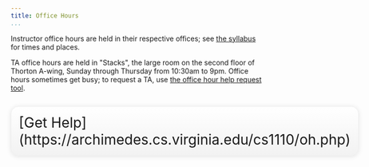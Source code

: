```yaml
---
title: Office Hours
...
```


Instructor office hours are held in their respective offices; see [the syllabus](#syllabus) for times and places.

TA office hours are held in "Stacks", the large room on the second floor of Thorton A-wing,
Sunday through Thursday from 10:30am to 9pm.
Office hours sometimes get busy; to request a TA, use [the office hour help request tool](https://archimedes.cs.virginia.edu/cs1110/oh.php).

<div style="display:table; font-size:200%; margin: 1em auto; padding:1ex; box-shadow: 0 1px 10px rgba(0,0,0,.1); border: thin solid #eee; border-radius:1ex; background-image: linear-gradient(to bottom, #ffffff, #f2f2f2);">[Get Help](https://archimedes.cs.virginia.edu/cs1110/oh.php)</div>


<!--
Once we start having significant demand for TA help (typically around week 4),
we'll add a TA schedule and a digital help request system to this page.
Until then, if you could benefit from a talk with a TA, contact them via [Piazza](https://piazza.com/class/j6m7hyps7tx66x).

<div style="display:table; font-size:200%; margin: 1em auto; padding:1ex; box-shadow: 0 1px 10px rgba(0,0,0,.1); border: thin solid #eee; border-radius:1ex; background-image: linear-gradient(to bottom, #ffffff, #f2f2f2);">[The Queue](https://stardock.cs.virginia.edu/cs1110/oh/)</div>

The office hour queue contains a description of its design, but the short version is:

-   When there are few people waiting, you may take as much TA time as you want.
-   When there are several people waiting, the more TA time you take now the longer it will be before a TA comes again: short targeted questions are best in busy times.
-   Your position in line is based not on how long you've been waiting but instead based on when you last got TA help.  Thus, in busy times it is in your interest to wait until you've got your question clear before entering the queue and to retract your request if you solve it before a TA arrives.

We periodically post a snapshot of office hour utilization patterns [on its own page](ohlog.html)

-->

